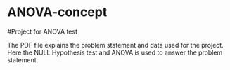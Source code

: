 # ANOVA-concept
#Project for ANOVA test

The PDF file explains the problem statement and data used for the project. 
Here the NULL Hypothesis test and ANOVA is used to answer the problem statement.

